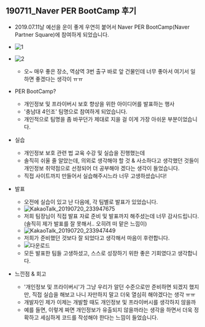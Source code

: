 190711_Naver PER BootCamp 후기
-------------

- 2019.07.11날 예선을 운이 좋게 우연히 붙어서 Naver PER BootCamp(Naver Partner Square)에 참여하게 되었습니다. 

- ![1](https://user-images.githubusercontent.com/11308147/61580030-1764fc80-ab48-11e9-9f30-355d1055fde9.jpg)
- ![2](https://user-images.githubusercontent.com/11308147/61580029-1764fc80-ab48-11e9-8666-9b23904f1ad3.jpg)
  - 오~ 매우 좋은 장소, 역삼역 3번 출구 바로 앞 건물인데 너무 좋아서 여기서 일하면 좋겠다는 생각이 ㅠㅠ

- PER BootCamp? 
  - 개인정보 및 프라이버시 보호 향상을 위한 아이디어를 발표하는 행사
  - '충남대 4인조' 팀명으로 참여하게 되었습니다.
  - 개인적으로 팀명을 좀 바꾸던가 제대로 지을 걸 이게 가장 아쉬운 부분이었습니다.

- 실습
  - 개인정보 보호 관련 법 교육 수강 및 실습을 진행했는데
  - 솔직히 쉬울 줄 알았는데, 의외로 생각해야 할 것 & 사소하다고 생각했던 것들이 개인정보 취약점으로 선정되어 더 공부해야 겠다는 생각이 들었습니다. 
  - 직접 사이트까지 만들어서 실습해주시느라 너무 고생하셨습니다! 

- 발표
  - 오전에 실습이 있고 난 다음에, 각 팀별로 발표가 있었습니다. 
  - ![KakaoTalk_20190720_233947675](https://user-images.githubusercontent.com/11308147/61580028-16cc6600-ab48-11e9-8205-6aefff932182.jpg)
  - 저희 팀장님이 직접 발표 자료 준비 및 발표까지 해주셨는데 너무 감사드립니다.(솔직히 제가 발표를 잘 못해서.. 오히려 떠 맡은 느낌이)
  - ![KakaoTalk_20190720_233947449](https://user-images.githubusercontent.com/11308147/61580031-1764fc80-ab48-11e9-81cd-bb5513b94caf.jpg)
  - 저희가 준비했던 것보다 잘 되었다고 생각해서 마음이 후련합니다. 
  - ![다운로드](https://user-images.githubusercontent.com/11308147/61580158-7d05b880-ab49-11e9-95ff-e046b1e757e9.png)
  - 모든 발표한 팀들 고생하셨고, 스스로 성장하기 위한 좋은 기회였다고 생각합니다. 

- 느낀점 & 회고 

    - '개인정보 및 프라이버시'가 그냥 우리가 알던 수준으로만 준비하면 되겠지 했지만, 직접 실습을 해보고 나니 자만하지 말고 더욱 열심히 해야겠다는 생각 ㅠㅠ
    - 개발자인 제가 이제는 개발할 때도 개인정보 및 프라이버시를 생각하지 않을까
    - 예를 들면, 이렇게 짜면 개인정보가 유출되지 않을까라는 생각을 하면서 더욱 정확하고 세심하게 코드를 작성해야 한다는 느낌이 들었습니다. 
    
    
        

